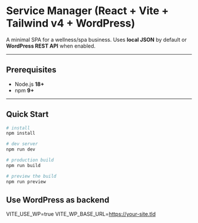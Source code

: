 # Service Manager (React + Vite + Tailwind v4 + WordPress)

A minimal SPA for a wellness/spa business. Uses **local JSON** by default or **WordPress REST API** when enabled.

---

## Prerequisites

- Node.js **18+**
- npm **9+**

---

## Quick Start

```bash
# install
npm install

# dev server
npm run dev

# production build
npm run build

# preview the build
npm run preview
```

## Use WordPress as backend

VITE_USE_WP=true
VITE_WP_BASE_URL=https://your-site.tld
